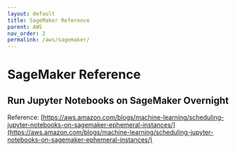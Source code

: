 ```yaml
---
layout: default
title: SageMaker Reference
parent: AWS
nav_order: 2
permalink: /aws/sagemaker/
---
```


# SageMaker Reference

## Run Jupyter Notebooks on SageMaker Overnight

Reference: [https://aws.amazon.com/blogs/machine-learning/scheduling-jupyter-notebooks-on-sagemaker-ephemeral-instances/](https://aws.amazon.com/blogs/machine-learning/scheduling-jupyter-notebooks-on-sagemaker-ephemeral-instances/)

